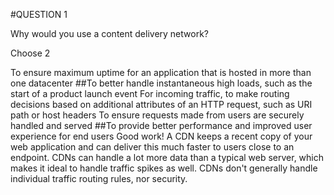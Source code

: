 
#QUESTION 1

Why would you use a content delivery network?

Choose 2

To ensure maximum uptime for an application that is hosted in more than one datacenter
##To better handle instantaneous high loads, such as the start of a product launch event
For incoming traffic, to make routing decisions based on additional attributes of an HTTP request, such as URI path or host headers
To ensure requests made from users are securely handled and served
##To provide better performance and improved user experience for end users
Good work!
A CDN keeps a recent copy of your web application and can deliver this much faster to users close to an endpoint. CDNs can handle a lot more data than a typical web server, which makes it ideal to handle traffic spikes as well. CDNs don't generally handle individual traffic routing rules, nor security.